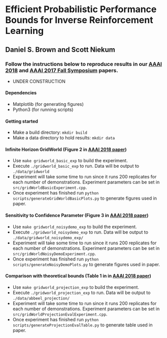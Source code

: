 # Efficient Probabilistic Performance Bounds for Inverse Reinforcement Learning
## Daniel S. Brown and Scott Niekum
### Follow the instructions below to reproduce results in our <a href="https://arxiv.org/abs/1707.00724">AAAI 2018</a> and <a href="https://www.cs.utexas.edu/~dsbrown/pubs/Brown_AAAIFS17.pdf">AAAI 2017 Fall Symposium</a> papers.

  - UNDER CONSTRUCTION
  
  #### Dependencies
  - Matplotlib (for generating figures)
  - Python3 (for running scripts)
  
  #### Getting started
  - Make a build directory: `mkdir build`
  - Make a data directory to hold results: `mkdir data`
  
  #### Infinite Horizon GridWorld (Figure 2 in <a href="https://arxiv.org/abs/1707.00724">AAAI 2018 paper</a>)
  - Use `make gridworld_basic_exp` to build the experiment.
  - Execute `./gridworld_basic_exp` to run. Data will be output to `./data/gridworld`
  - Experiment will take some time to run since it runs 200 replicates for each number of demonstrations. Experiment parameters can be set in `src/gridWorldBasicExperiment.cpp`. 
  - Once experiment has finished run `python scripts/generateGridWorldBasicPlots.py` to generate figures used in paper.
  
  
  
  #### Sensitivity to Confidence Parameter (Figure 3 in <a href="https://arxiv.org/abs/1707.00724">AAAI 2018 paper</a>)
  - Use `make gridworld_noisydemo_exp` to build the experiment.
  - Execute `./gridworld_noisydemo_exp` to run. Data will be output to `./data/gridworld_noisydemo_exp/`
  - Experiment will take some time to run since it runs 200 replicates for each number of demonstrations. Experiment parameters can be set in `src/gridWorldNoisyDemoExperiment.cpp`. 
  - Once experiment has finished run `python scripts/generateNoisyDemoPlots.py` to generate figures used in paper.
  
  
  #### Comparison with theoretical bounds (Table 1 in in <a href="https://arxiv.org/abs/1707.00724">AAAI 2018 paper</a>)
  - Use `make gridworld_projection_exp` to build the experiment.
  - Execute `./gridworld_projection_exp` to run. Data will be output to `./data/abbeel_projection/`
  - Experiment will take some time to run since it runs 200 replicates for each number of demonstrations. Experiment parameters can be set in `src/gridWorldProjectionEvalExperiment.cpp`. 
  - Once experiment has finished run `python scripts/generateProjectionEvalTable.py` to generate table used in paper.
  

